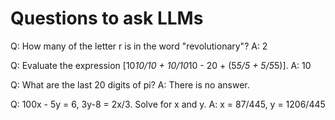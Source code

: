 # Questions to ask LLMs

Q: How many of the letter r is in the word "revolutionary"?
A: 2

Q: Evaluate the expression \[10*10/10 + 10/10*10 - 20 + (5*5/5 + 5/5*5)\].
A: 10

Q: What are the last 20 digits of pi?
A: There is no answer.

Q: 100x - 5y = 6, 3y-8 = 2x/3. Solve for x and y.
A: x = 87/445, y = 1206/445
